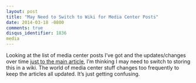 ```yaml
---
layout: post
title: "May Need to Switch to Wiki for Media Center Posts"
date: 2014-03-18 -0800
comments: true
disqus_identifier: 1836
media
---
```

Looking at the list of media center posts I’ve got and the
updates/changes over time [just to the main
article](/archive/2008/09/30/overview-of-my-media-center-solution.aspx),
I’m thinking I may need to switch to storing this in a wiki. The world
of media center stuff changes too frequently to keep the articles all
updated. It’s just getting confusing.

